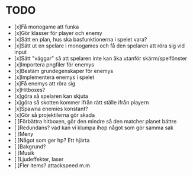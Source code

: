 # TODO
- [x]Få monogame att funka
- [x]Gör klasser för player och enemy
- [x]Sätt en plan, hus ska basfunktionerna i spelet vara? 
- [x]Sätt ut en spelare i monogames och få den spelaren att röra sig vid input
- [x]Sätt "väggar" så att spelaren inte kan åka utanför skärm/spelfönster
- [x]Importera pngfiler för enemys
- [x]Bestäm grundegenskaper för enemys
- [x]Implementera enemys i spelet
- [x]Få enemys att röra sig
- [x]Hitboxes?   
- [x]göra så spelaren kan skjuta
- [x]göra så skotten kommer ifrån rätt ställe ifrån playern
- [x]Spawna enemies konstant? 
- [x]Gör så projektilerna gör skada 
- [ ]Förbättra hitboxen, gör den mindre så den matcher planet bättre
- [ ]Redundans? vad kan vi klumpa ihop något som gör samma sak
- [ ]Meny
- [ ]Något som ger hp? Ett hjärta 
- [ ]Bakgrund?
- [ ]Musik
- [ ]Ljudeffekter, laser
- [ ]Fler items? attackspeed m.m